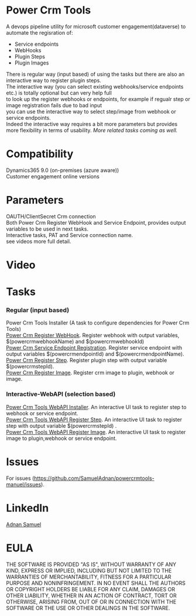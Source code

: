 # Power Crm Tools
A devops pipeline utility for microsoft customer engagement(dataverse) to automate the regisration of:
<ul><li>Service endpoints</li><li>WebHooks</li><li>Plugin Steps</li><li>Plugin Images</li></ul>

There is regular way (input based) of using the tasks but there are also an interactive way to register plugin steps. <br />
The interactive way (you can select existing webhooks/service endpoints etc.) is totally optional but can very help full <br />
 to look up the register webhooks or endpoints, for example if regualr step or image registration fails due to bad input <br />you can use the interactive way to select step/image from webhook or service endpoints.<br />
Indeed the interactive way requires a bit more parameters but provides more flexibility in terms of usability.
<i>More related tasks coming as well.</i>

# Compatibility
Dynamics365 9.0 (on-premises (azure aware)) <br />
Customer engagement online versions

# Parameters
OAUTH/ClientSecret Crm connection<br />
Both Power Crm Register WebHook and Service Endpoint, provides output variables to be used in next tasks.<br />
Interactive tasks, PAT and Service connection name.<br />
see videos more full detail.

# Video


# Tasks

### Regular (input based)
Power Crm Tools Installer (A task to configure dependencies for Power Crm Tools)<br />
[Power Crm Register WebHook](https://github.com/SamuelAdnan/powercrmtools-manuel/blob/main/images/RegisterWebHook.png?raw=true). Register webhook with output variables, $(powercrmwebhookName) and  $(powercrmwebhookId)<br />
[Power Crm Service Endpoint Registration](https://github.com/SamuelAdnan/powercrmtools-manuel/blob/main/images/RegisterServiceBusPipeline.png?raw=true). 
Register service endpoint with output variables $(powercrmendpointId) and $(powercrmendpointName).<br />
[Power Crm Register Step](https://github.com/SamuelAdnan/powercrmtools-manuel/blob/main/images/RegisterServiceBusPipeline.png?raw=true). Register plugin step with output variable $(powercrmstepId).<br />
[Power Crm Register Image](https://github.com/SamuelAdnan/powercrmtools-manuel/blob/main/images/RegisterImagePipeline.png?raw=true). Register crm image to plugin, webhook or image.<br />

### Interactive-WebAPI (selection based)
[Power Crm Tools WebAPI Installer](https://github.com/SamuelAdnan/powercrmtools-manuel/blob/main/images/webapiinstaller.png?raw=true). An interactive UI task to register step to webhook or service endpoint.<br />
[Power Crm Tools WebAPI Register Step](https://github.com/SamuelAdnan/powercrmtools-manuel/blob/main/images/webapisteps.png?raw=true). An interactive UI task to register step with output variable $(powercrmstepId) .<br />
[Power Crm Tools WebAPI Register Image](https://github.com/SamuelAdnan/powercrmtools-manuel/blob/main/images/webapiimage.png?raw=true). An interactive UI task to register image to plugin,webhook or service endpoint.<br />  

# Issues
For issues (https://github.com/SamuelAdnan/powercrmtools-manuel/issues).


# LinkedIn
[Adnan Samuel](https://www.linkedin.com/in/adnan-samuel-16659418/)


# EULA
THE SOFTWARE IS PROVIDED "AS IS", WITHOUT WARRANTY OF ANY KIND, EXPRESS OR IMPLIED, INCLUDING BUT NOT LIMITED TO THE WARRANTIES OF MERCHANTABILITY, FITNESS FOR A PARTICULAR PURPOSE AND NONINFRINGEMENT. IN NO EVENT SHALL THE AUTHORS OR COPYRIGHT HOLDERS BE LIABLE FOR ANY CLAIM, DAMAGES OR OTHER LIABILITY, WHETHER IN AN ACTION OF CONTRACT, TORT OR OTHERWISE, ARISING FROM, OUT OF OR IN CONNECTION WITH THE SOFTWARE OR THE USE OR OTHER DEALINGS IN THE SOFTWARE.

